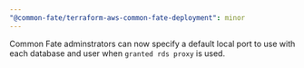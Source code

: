 ```yaml
---
"@common-fate/terraform-aws-common-fate-deployment": minor
---
```


Common Fate adminstrators can now specify a default local port to use with each database and user when `granted rds proxy` is used.
